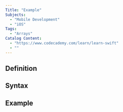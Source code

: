```yaml
---
Title: "Example"
Subjects:
  - "Mobile Development"
  - "iOS"
Tags: 
  - "Arrays"
Catalog Content:
  - "https://www.codecademy.com/learn/learn-swift"
  - ""
---
```


## Definition

## Syntax

## Example

